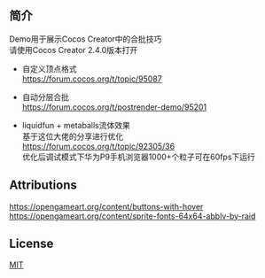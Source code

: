 ## 简介
Demo用于展示Cocos Creator中的合批技巧</br>
请使用Cocos Creator 2.4.0版本打开

* 自定义顶点格式</br>
https://forum.cocos.org/t/topic/95087

* 自动分层合批</br>
https://forum.cocos.org/t/postrender-demo/95201

* liquidfun + metaballs流体效果</br>
基于这位大佬的分享进行优化</br>
https://forum.cocos.org/t/topic/92305/36</br>
优化后调试模式下华为P9手机浏览器1000+个粒子可在60fps下运行</br>



## Attributions
https://opengameart.org/content/buttons-with-hover</br>
https://opengameart.org/content/sprite-fonts-64x64-abblv-by-raid


## License
[MIT](https://opensource.org/licenses/MIT)
